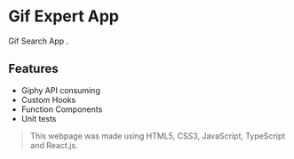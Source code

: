 # Gif Expert App

Gif Search App  .

## Features

- Giphy API consuming
- Custom Hooks
- Function Components
- Unit tests

>This webpage was made using HTML5, CSS3, JavaScript, TypeScript and React.js.